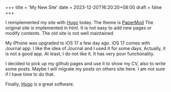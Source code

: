 +++
title = 'My New Site'
date = 2023-12-20T16:20:20+08:00
draft = false
+++

I reimplemented my site with [Hugo](https://gohugo.io/) today. The theme is [PaperMod](https://github.com/adityatelange/hugo-PaperMod/) The original site is implemented in html. It is not easy to add new pages or modify contents. The old site is not well maintained.

My iPhone was upgraded to iOS 17 a few day ago. iOS 17 comes with Journal app. I like the idea of Journal and I used it for some days. Actually, it is not a good app. At least, I do not like it. It has very poor functionality.

I decided to pick up my github pages and use it to show my CV, also to write some posts. Maybe I will migrate my posts on others site here. I am not sure if I have time to do that.


Finally, [Hugo](https://gohugo.io/) is a great software.
